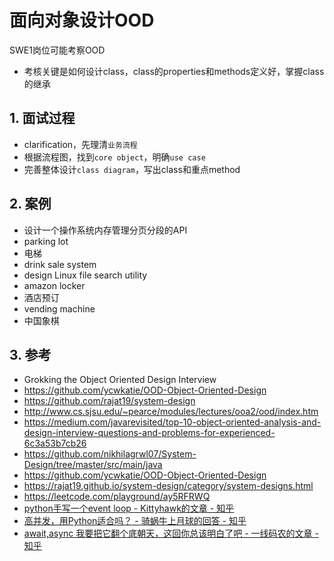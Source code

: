 # 面向对象设计OOD

SWE1岗位可能考察OOD
- 考核关键是如何设计class，class的properties和methods定义好，掌握class的继承


## 1. 面试过程
- clarification，先理清`业务流程`
- 根据流程图，找到`core object`，明确`use case`
- 完善整体设计`class diagram`，写出class和重点method


## 2. 案例
- 设计一个操作系统内存管理分页分段的API
- parking lot
- 电梯
- drink sale system
- design Linux file search utility
- amazon locker
- 酒店预订
- vending machine
- 中国象棋


## 3. 参考
- Grokking the Object Oriented Design Interview
- https://github.com/ycwkatie/OOD-Object-Oriented-Design
- https://github.com/rajat19/system-design
- http://www.cs.sjsu.edu/~pearce/modules/lectures/ooa2/ood/index.htm
- https://medium.com/javarevisited/top-10-object-oriented-analysis-and-design-interview-questions-and-problems-for-experienced-6c3a53b7cb26
- https://github.com/nikhilagrwl07/System-Design/tree/master/src/main/java
- https://github.com/ycwkatie/OOD-Object-Oriented-Design
- https://rajat19.github.io/system-design/category/system-designs.html
- https://leetcode.com/playground/ay5RFRWQ
- [python手写一个event loop - Kittyhawk的文章 - 知乎](https://zhuanlan.zhihu.com/p/111656060)
- [高并发，用Python适合吗？ - 骑蜗牛上月球的回答 - 知乎](https://www.zhihu.com/question/383946811/answer/3297627184)
- [await,async 我要把它翻个底朝天，这回你总该明白了吧 - 一线码农的文章 - 知乎](https://zhuanlan.zhihu.com/p/197335532)
